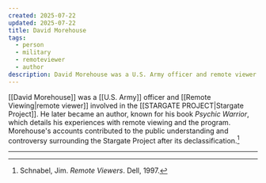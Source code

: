 ```yaml
---
created: 2025-07-22
updated: 2025-07-22
title: David Morehouse
tags:
  - person
  - military
  - remoteviewer
  - author
description: David Morehouse was a U.S. Army officer and remote viewer involved in the Stargate Project, and later an author known for "Psychic Warrior."
---
```


[[David Morehouse]] was a [[U.S. Army]] officer and [[Remote Viewing|remote viewer]] involved in the [[STARGATE PROJECT|Stargate Project]]. He later became an author, known for his book *Psychic Warrior*, which details his experiences with remote viewing and the program. Morehouse's accounts contributed to the public understanding and controversy surrounding the Stargate Project after its declassification.[^1]

---

[^1]: Schnabel, Jim. *Remote Viewers*. Dell, 1997.